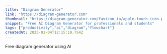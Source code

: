```yaml
---
title: "Diagram Generator"
link: "https://diagram-generator.com"
thumbnail: "https://diagram-generator.com/favicon_io/apple-touch-icon.png"
snippet: "Free AI Diagram Generator for professionals and students"
tags: ["productivity","ai","diagram","flowchart"]
createdAt: 2025-01-04T12:15:19.754Z
---
```

Free diagram generator using AI
